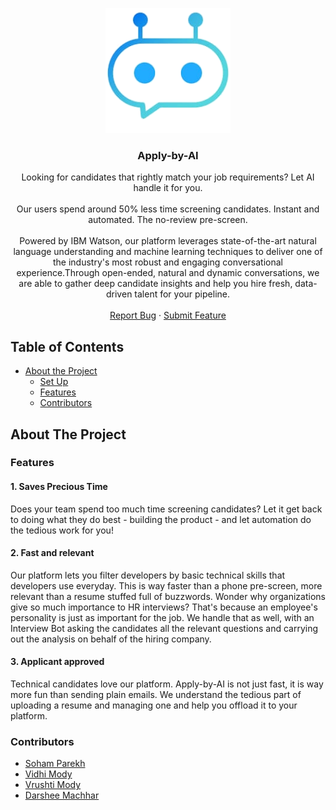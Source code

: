 <p align="center">
  <img src="./public/images/logo/logo.png" width="200" alt="Logo">

  <h3 align="center">Apply-by-AI</h3>
  <p align="center">
    Looking for candidates that rightly match your job requirements?
    Let AI handle it for you.
    <br/>
    <br/>
    Our users spend around 50% less time screening candidates.
    Instant and automated. The no-review pre-screen.
    <br />
    <br />
    Powered by IBM Watson, our platform leverages state-of-the-art 
    natural language understanding and machine learning techniques 
    to deliver one of the industry's most robust and engaging conversational
    experience.Through open-ended, natural and dynamic conversations, we are
    able to gather deep candidate insights and help you hire fresh, data-driven 
    talent for your pipeline.
    <br>
    <br>
    <a href="https://github.com/vrushti-mody/ApplyByAI/issues">Report Bug</a>
    ·
    <a href="https://github.com/vrushti-mody/ApplyByAI/issues">Submit Feature</a>
  </p>
</p>

<!-- TABLE OF CONTENTS -->

## Table of Contents

- [About the Project](#about-the-project)
  - [Set Up](https://github.com/SmartPracticeschool/SBSPS-Challenge-875-AI-Recruiter-Shortlist-a-Suitable-candidate-for-specific-Job-Role/blob/master/DEVELOPERS.md)
  - [Features](#features)
  - [Contributors](#contributors)

## About The Project

<!--
[![Product Name Screen Shot][product-screenshot]](https://example.com)
-->

### Features

#### 1. Saves Precious Time

Does your team spend too much time screening candidates? Let it get back to doing what they do best - building the product - and let automation do the tedious work for you!

#### 2. Fast and relevant

Our platform lets you filter developers by basic technical skills that developers use everyday. This is way faster than a phone pre-screen, more relevant than a resume stuffed full of buzzwords. Wonder why organizations give so much importance to HR interviews? That's because an employee's personality is just as important for the job. We handle that as well, with an Interview Bot asking the candidates all the relevant questions and carrying out the analysis on behalf of the hiring company.

#### 3. Applicant approved

Technical candidates love our platform. Apply-by-AI is not just fast, it is way more fun than sending plain emails. We understand the tedious part of uploading a resume and managing one and help you offload it to your platform.

### Contributors

- [Soham Parekh](https://github.com/und3fined-v01d)
- [Vidhi Mody](https://github.com/vidhi-mody)
- [Vrushti Mody](https://github.com/vrushti-mody)
- [Darshee Machhar](https://github.com/darshee-m)
